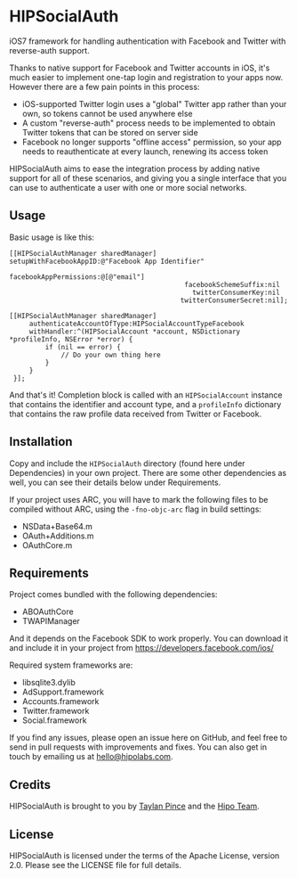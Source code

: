 HIPSocialAuth
=============

iOS7 framework for handling authentication with Facebook and Twitter with 
reverse-auth support.

Thanks to native support for Facebook and Twitter accounts in iOS, it's much 
easier to implement one-tap login and registration to your apps now. However 
there are a few pain points in this process:

* iOS-supported Twitter login uses a "global" Twitter app rather than your own, 
    so tokens cannot be used anywhere else
* A custom "reverse-auth" process needs to be implemented to obtain Twitter
    tokens that can be stored on server side
* Facebook no longer supports "offline access" permission, so your app needs to 
    reauthenticate at every launch, renewing its access token

HIPSocialAuth aims to ease the integration process by adding native support for all of these scenarios, and giving you a single interface that you 
can use to authenticate a user with one or more social networks.


Usage
-----

Basic usage is like this:

    [[HIPSocialAuthManager sharedManager] setupWithFacebookAppID:@"Facebook App Identifier"
                                              facebookAppPermissions:@[@"email"]
                                                facebookSchemeSuffix:nil
                                                  twitterConsumerKey:nil
                                               twitterConsumerSecret:nil];

    [[HIPSocialAuthManager sharedManager]
         authenticateAccountOfType:HIPSocialAccountTypeFacebook
         withHandler:^(HIPSocialAccount *account, NSDictionary *profileInfo, NSError *error) {
             if (nil == error) {
                 // Do your own thing here
             }
         }
     }];

And that's it! Completion block is called with an `HIPSocialAccount` instance that contains the identifier and account type, and a `profileInfo` dictionary that contains the raw profile data received from Twitter or Facebook.


Installation
------------

Copy and include the `HIPSocialAuth` directory (found here under Dependencies) in your own project. There are some other dependencies as well, you can see their details below under Requirements.

If your project uses ARC, you will have to mark the following files to be 
compiled without ARC, using the `-fno-objc-arc` flag in build settings:

* NSData+Base64.m
* OAuth+Additions.m
* OAuthCore.m


Requirements
------------

Project comes bundled with the following dependencies:

* ABOAuthCore
* TWAPIManager

And it depends on the Facebook SDK to work properly. You can download it and 
include it in your project from https://developers.facebook.com/ios/

Required system frameworks are:

* libsqlite3.dylib
* AdSupport.framework
* Accounts.framework
* Twitter.framework
* Social.framework

If you find any issues, please open an issue here on GitHub, and feel free to send in pull requests with improvements and fixes. You can also get in touch
by emailing us at hello@hipolabs.com.


Credits
-------

HIPSocialAuth is brought to you by 
[Taylan Pince](http://taylanpince.com) and the [Hipo Team](http://hipo.biz).


License
-------

HIPSocialAuth is licensed under the terms of the Apache License, version 2.0. Please see the LICENSE file for full details.
